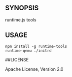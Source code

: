 ## SYNOPSIS

runtime.js tools

## USAGE

```
npm install -g runtime-tools
runtime-qemu ./initrd
```

##LICENSE

Apache License, Version 2.0

